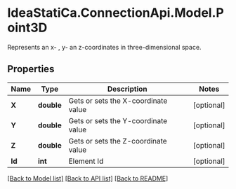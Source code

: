 # IdeaStatiCa.ConnectionApi.Model.Point3D
Represents an x- , y- an z-coordinates in three-dimensional space.

## Properties

Name | Type | Description | Notes
------------ | ------------- | ------------- | -------------
**X** | **double** | Gets or sets the X-coordinate value | [optional] 
**Y** | **double** | Gets or sets the Y-coordinate value | [optional] 
**Z** | **double** | Gets or sets the Z-coordinate value | [optional] 
**Id** | **int** | Element Id | [optional] 

[[Back to Model list]](../README.md#documentation-for-models) [[Back to API list]](../README.md#documentation-for-api-endpoints) [[Back to README]](../README.md)

